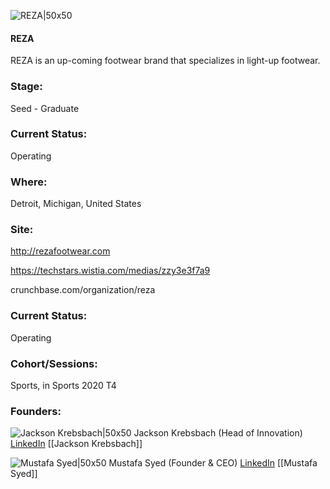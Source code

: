 

![REZA|50x50](https://apimg.techstars.com/connect/images/image_files/5f50226e34a60d0c990000ac/original/Screen_Shot_2020-09-02_at_6.52.13_PM.png)

#### REZA
REZA is an up-coming footwear brand that specializes in light-up footwear.

### Stage: 
Seed - Graduate 

### Current Status: 
Operating

### Where:
Detroit, Michigan, United States

### Site:
http://rezafootwear.com

https://techstars.wistia.com/medias/zzy3e3f7a9

crunchbase.com/organization/reza

### Current Status: 
Operating

### Cohort/Sessions: 
Sports, in Sports 2020 T4

### Founders: 

![Jackson Krebsbach|50x50](https://apimg.techstars.com/connect/images/image_files/5eebb50ea36c11196400022c/original/FBE664C3-C8B5-43AC-BEA1-BAEFDB0D08B7-6423A822-DBB3-4E11-B072-E175DB0E646D.JPG) Jackson Krebsbach (Head of Innovation) [LinkedIn](https://linkedin.com/in/jack-krebsbach-8649041b0) [[Jackson Krebsbach]]

![Mustafa Syed|50x50](https://apimg.techstars.com/connect/images/image_files/5f78c57f34a60d4e6e00008c/original/Screen_Shot_2020-01-19_at_4.35.43_AM.png) Mustafa Syed (Founder & CEO) [LinkedIn](https://linkedin.com/in/mustafa-syed-228327124) [[Mustafa Syed]]


